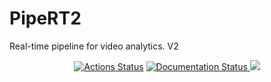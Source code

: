 # PipeRT2
Real-time pipeline for video analytics. V2

<p align="center">
  <a href="https://github.com/OperationalBina/PipeRT2/actions"><img alt="Actions Status" src="https://github.com/OperationalBina/PipeRT2/workflows/Test/badge.svg"></a>
  <a href='https://pipert2.readthedocs.io/en/latest/?badge=latest'>
    <img src='https://readthedocs.org/projects/pipert2/badge/?version=latest' alt='Documentation Status' />
  </a>
  <a href="https://codecov.io/gh/OperationalBina/PipeRT2">
    <img src="https://codecov.io/gh/OperationalBina/PipeRT2/branch/main/graph/badge.svg?token=ze7192iCby"/>
  </a>
</p>
